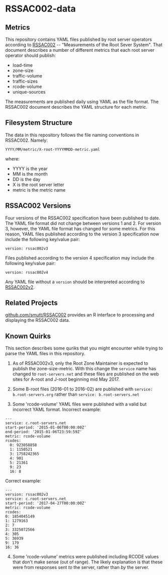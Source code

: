 RSSAC002-data
=============

Metrics
-------

This repository contains YAML files published by root server operators
according to [RSSAC002](https://www.icann.org/en/system/files/files/rssac-002-measurements-root-06jun16-en.pdf) -- "Measurements of the Root Sever System".
That document describes a number of different metrics that each root
server operator should publish:

  * load-time
  * zone-size
  * traffic-volume
  * traffic-sizes
  * rcode-volume
  * unique-sources

The measurements are published daily using YAML as the file format.
The RSSAC002 document describes the YAML structure for each metric.


Filesystem Structure
--------------------

The data in this repository follows the file naming conventions in RSSAC002.  Namely:

    YYYY/MM/metric/X-root-YYYYMMDD-metric.yaml

where:

  * YYYY is the year
  * MM is the month
  * DD is the day
  * X is the root server letter
  * metric is the metric name

RSSAC002 Versions
-----------------

Four versions of the RSSAC002 specification have been published to date.
The YAML file format did not change between versions 1 and 2.  For version
3, however, the YAML file format has changed for some metrics.  For this
reason, YAML files published according to the version 3 specification
now include the following key/value pair:

    version: rssac002v3

Files published according to the version 4 specification
may include the following key/value pair:

    version: rssac002v4

Any YAML file without a `version` should be interpreted according to [RSSAC002v2](https://www.icann.org/en/system/files/files/rssac-002-measurements-root-07jan16-en.pdf).

Related Projects
----------------

[github.com/smutt/RSSAC002](https://github.com/smutt/RSSAC002) provides an R interface to processing and displaying the RSSAC002 data.


Known Quirks
------------

This section describes some quriks that you might encounter while trying
to parse the YAML files in this repository.

 1. As of RSSAC002v3, only the Root Zone Maintainer is expected to publish the zone-size-metric.  With this change the `service` name has changed to `root-servers.net` and these files are published on the web sites for A-root and J-root beginning mid May 2017.

 2. Some B-root files (2016-01 to 2016-02) are published with `service: b.root-servers.org` rather than `service: b.root-servers.net`

 3. Some 'rcode-volume' YAML files were published with a valid but incorrect YAML format.  Incorrect example:

```
---
service: c.root-servers.net
start-period: '2015-01-06T00:00:00Z'
end-period: '2015-01-06T23:59:59Z'
metric: rcode-volume
rcodes:
  0: 923058858
  1: 1150521
  3: 1758242365
  4: 901
  5: 21361
  9: 23
  16: 8
```

Correct example:

```
---
version: rssac002v3
service: c.root-servers.net
start-period: '2017-04-27T00:00:00Z'
metric: rcode-volume
rcodes:
0: 1854045149
1: 1279163
2: 7
3: 3325072566
4: 305
5: 36939
9: 179
16: 36

```

 4. Some 'rcode-volume' metrics were published including RCODE values that don't make sense (out of range).  The likely explanation is that these were from responses sent *to* the server, rather than *by* the server.

